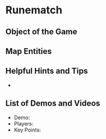 Runematch
=========

Object of the Game
------------------

<Insert object of the game here>

Map Entities
------------

<Insert Map Entities here>

Helpful Hints and Tips
----------------------

-   <Insert Hints Here>

List of Demos and Videos
------------------------

-   Demo: <Insert Demo or Video Here>
-   Players: <Insert Player Names Here>
-   Key Points: <Insert key points in match here>

